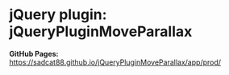 # jQuery plugin: jQueryPluginMoveParallax

**GitHub Pages:**<br>
https://sadcat88.github.io/jQueryPluginMoveParallax/app/prod/<br>

## 


### 
